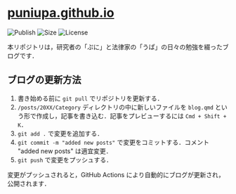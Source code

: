 # [puniupa.github.io](https://puniupa.github.io)

![Publish](https://github.com/puniupa/puniupa.github.io/actions/workflows/publish.yml/badge.svg)
![Size](https://img.shields.io/github/repo-size/puniupa/puniupa.github.io.svg)
![License](https://img.shields.io/github/license/puniupa/puniupa.github.io.svg)

本リポジトリは，研究者の「ぷに」と法律家の「うぱ」の日々の勉強を綴ったブログです．

## ブログの更新方法

1. 書き始める前に `git pull` でリポジトリを更新する．
2. `/posts/20XX/Category` ディレクトリの中に新しいファイルを `blog.qmd` という形で作成し，記事を書き込む．記事をプレビューするには `Cmd + Shift + K`．
3. `git add .` で変更を追加する．
4. `git commit -m "added new posts"` で変更をコミットする．コメント "added new posts" は適宜変更．
5. `git push` で変更をプッシュする．

変更がプッシュされると，GitHub Actions により自動的にブログが更新され，公開されます．